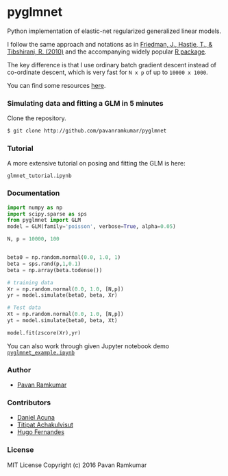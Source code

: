 # pyglmnet

Python implementation of elastic-net regularized generalized linear models.

I follow the same approach and notations as in
[Friedman, J., Hastie, T., & Tibshirani, R. (2010)](https://core.ac.uk/download/files/153/6287975.pdf)
and the accompanying widely popular [R package](https://web.stanford.edu/~hastie/glmnet/glmnet_alpha.html).

The key difference is that I use ordinary batch gradient descent instead of co-ordinate descent, which is very fast for `N x p` of up to `10000 x 1000`.

You can find some resources [here](resources.md).


### Simulating data and fitting a GLM in 5 minutes

Clone the repository.

```bash
$ git clone http://github.com/pavanramkumar/pyglmnet
```


### Tutorial

A more extensive tutorial on posing and fitting the GLM is here:

```
glmnet_tutorial.ipynb
```


### Documentation

```python
import numpy as np
import scipy.sparse as sps
from pyglmnet import GLM
model = GLM(family='poisson', verbose=True, alpha=0.05)

N, p = 10000, 100


beta0 = np.random.normal(0.0, 1.0, 1)
beta = sps.rand(p,1,0.1)
beta = np.array(beta.todense())

# training data
Xr = np.random.normal(0.0, 1.0, [N,p])
yr = model.simulate(beta0, beta, Xr)

# Test data
Xt = np.random.normal(0.0, 1.0, [N,p])
yt = model.simulate(beta0, beta, Xt)

model.fit(zscore(Xr),yr)
```

You can also work through given Jupyter notebook demo
[`pyglmnet_example.ipynb`](pyglmnet_example.ipynb)


### Author

* [Pavan Ramkumar](http:/github.com/pavanramkumar)


### Contributors

* [Daniel Acuna](http:/github.com/daniel-acuna)
* [Titipat Achakulvisut](http:/github.com/titipata)
* [Hugo Fernandes](http:/github.com/hugoguh)


### License

MIT License Copyright (c) 2016 Pavan Ramkumar
